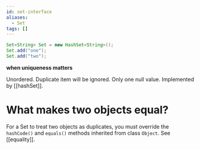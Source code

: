 ```yaml
---
id: set-interface
aliases:
  - Set
tags: []
---
```


```java
Set<String> Set = new HashSet<String>();
Set.add("one");
Set.add("two");
```

**when uniqueness matters**

Unordered.
Duplicate item will be ignored.
Only one null value.
Implemented by [[hashSet]].

# What makes two objects equal?
For a Set to treat two objects as duplicates, you must override the `hashCode()` and `equals()` methods inherited from class `Object`.
See [[equality]].
